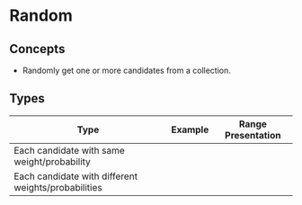 # Random

## Concepts
- Randomly get one or more candidates from a collection.

## Types
| Type | Example | Range Presentation |
|----|----|----|
| Each candidate with same weight/probability | | |
| Each candidate with different weights/probabilities | | |
